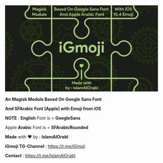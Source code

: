 [![Banner](/assets/iGmojiBanner.jpg)](https://github.com/IslamAlOrabI/iGmoji)

**An Magisk Module Based On Google Sans Font**

**And SFArabic Font [Apple] with Emoji from iOS**

**NOTE** : **English** Font is = **GoogleSans**

Apple **Arabic** Font is = **SFArabicRounded**

**Made** with ❤️ by : **IslamAlOrabI**

**iGmoji TG-Channel** : https://t.me/iGmoji

**Contact** : https://t.me/IslamAlOrabI
